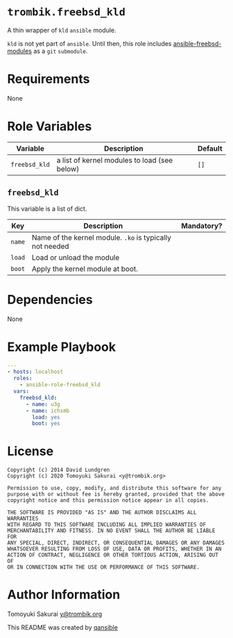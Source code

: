 # `trombik.freebsd_kld`

A thin wrapper of `kld` `ansible` module.

`kld` is not yet part of `ansible`. Until then, this role includes
[ansible-freebsd-modules](https://github.com/dlundgren/ansible-freebsd-modules)
as a `git` `submodule`.

# Requirements

None

# Role Variables

| Variable | Description | Default |
|----------|-------------|---------|
| `freebsd_kld` | a list of kernel modules to load (see below) | `[]` |

## `freebsd_kld`

This variable is a list of dict.

| Key | Description | Mandatory? |
|-----|-------------|------------|
| `name` | Name of the kernel module. `.ko` is typically not needed |
| `load` | Load or unload the module |
| `boot` | Apply the kernel module at boot.|

# Dependencies

None

# Example Playbook

```yaml
---
- hosts: localhost
  roles:
    - ansible-role-freebsd_kld
  vars:
    freebsd_kld:
      - name: u3g
      - name: ichsmb
        load: yes
        boot: yes
```

# License

```
Copyright (c) 2014 David Lundgren
Copyright (c) 2020 Tomoyuki Sakurai <y@trombik.org>

Permission to use, copy, modify, and distribute this software for any
purpose with or without fee is hereby granted, provided that the above
copyright notice and this permission notice appear in all copies.

THE SOFTWARE IS PROVIDED "AS IS" AND THE AUTHOR DISCLAIMS ALL WARRANTIES
WITH REGARD TO THIS SOFTWARE INCLUDING ALL IMPLIED WARRANTIES OF
MERCHANTABILITY AND FITNESS. IN NO EVENT SHALL THE AUTHOR BE LIABLE FOR
ANY SPECIAL, DIRECT, INDIRECT, OR CONSEQUENTIAL DAMAGES OR ANY DAMAGES
WHATSOEVER RESULTING FROM LOSS OF USE, DATA OR PROFITS, WHETHER IN AN
ACTION OF CONTRACT, NEGLIGENCE OR OTHER TORTIOUS ACTION, ARISING OUT OF
OR IN CONNECTION WITH THE USE OR PERFORMANCE OF THIS SOFTWARE.
```

# Author Information

Tomoyuki Sakurai <y@trombik.org>

This README was created by [qansible](https://github.com/trombik/qansible)
